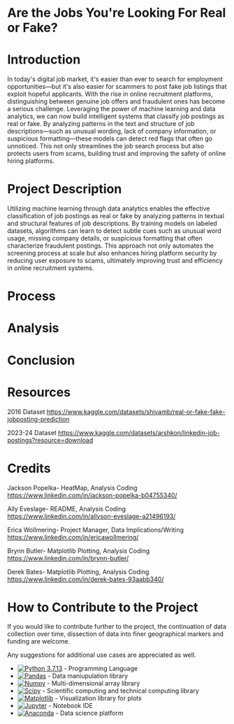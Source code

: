 # **Are the Jobs You're Looking For Real or Fake?**

# Introduction
In today's digital job market, it's easier than ever to search for employment opportunities—but it's also easier for scammers to post fake job listings that exploit hopeful applicants. With the rise in online recruitment platforms, distinguishing between genuine job offers and fraudulent ones has become a serious challenge. Leveraging the power of machine learning and data analytics, we can now build intelligent systems that classify job postings as real or fake. By analyzing patterns in the text and structure of job descriptions—such as unusual wording, lack of company information, or suspicious formatting—these models can detect red flags that often go unnoticed. This not only streamlines the job search process but also protects users from scams, building trust and improving the safety of online hiring platforms.

# Project Description
Utilizing machine learning through data analytics enables the effective classification of job postings as real or fake by analyzing patterns in textual and structural features of job descriptions. By training models on labeled datasets, algorithms can learn to detect subtle cues such as unusual word usage, missing company details, or suspicious formatting that often characterize fraudulent postings. This approach not only automates the screening process at scale but also enhances hiring platform security by reducing user exposure to scams, ultimately improving trust and efficiency in online recruitment systems.

# Process

# Analysis

# Conclusion

# Resources

2016 Dataset
https://www.kaggle.com/datasets/shivamb/real-or-fake-fake-jobposting-prediction

2023-24 Dataset
https://www.kaggle.com/datasets/arshkon/linkedin-job-postings?resource=download

# Credits

Jackson Popelka- HeatMap, Analysis Coding https://www.linkedin.com/in/jackson-popelka-b04755340/

Ally Eveslage- README, Analysis Coding https://www.linkedin.com/in/allyson-eveslage-a21496193/
 
Erica Wollmering- Project Manager, Data Implications/Writing  https://www.linkedin.com/in/ericawollmering/
 
Brynn Butler- Matplotlib Plotting, Analysis Coding https://www.linkedin.com/in/brynn-butler/

Derek Bates- Matplotlib Plotting, Analysis Coding https://www.linkedin.com/in/derek-bates-93aabb340/

# How to Contribute to the Project

If you would like to contribute further to the project, the continuation of data collection over time, dissection of data into finer geographical markers and funding are welcome.

Any suggestions for additional use cases are appreciated as well.

- [![Python 3.7.13](https://img.shields.io/badge/python-3670A0?style=for-the-badge&logo=python&logoColor=ffdd54)]([https://www.python.org/downloads/release/python-3713/) - Programming Language
- [![Pandas](https://img.shields.io/badge/Pandas-2C2D72?style=for-the-badge&logo=pandas&logoColor=white)](https://pandas.pydata.org/docs/#) - Data maniupulation library
- [![Numpy](https://img.shields.io/badge/Numpy-777BB4?style=for-the-badge&logo=numpy&logoColor=white)](https://numpy.org/) - Multi-dimensional array library
- [![Scipy](https://img.shields.io/badge/Scipy-2C2D72?style=for-the-badge&logo=pandas&logoColor=white)](https://scipy.org/) - Scientific computing and technical computing library
- [![Matplotlib](https://img.shields.io/badge/Matplotlib-3776AB?style=for-the-badge&logo=plotly&logoColor=white)](https://matplotlib.org/) - Visualization library for plots
- [![Jupyter](https://img.shields.io/badge/Jupyter-F37626.svg?&style=for-the-badge&logo=Jupyter&logoColor=white)](https://jupyter.org/) - Notebook IDE
- [![Anaconda](https://img.shields.io/badge/Anaconda-44A833?style=for-the-badge&logo=anaconda&logoColor=white)](https://www.anaconda.com/) - Data science platform
